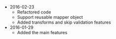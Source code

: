 - 2016-02-23
    * Refactored code
    * Support reusable mapper object
    * Added transforms and skip validation features
- 2016-01-29
    * Added the main features
